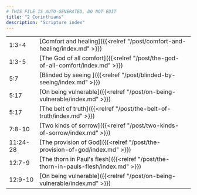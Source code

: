 ```yaml
---
# THIS FILE IS AUTO-GENERATED, DO NOT EDIT
title: "2 Corinthians"
description: "Scripture index"
---
```


|  |  |
| --- | --- |
| 1:3-4 | [Comfort and healing]({{<relref "/post/comfort-and-healing/index.md" >}}) |
| 1:3-5 | [The God of all comfort]({{<relref "/post/the-god-of-all-comfort/index.md" >}}) |
| 5:7 | [Blinded by seeing ]({{<relref "/post/blinded-by-seeing/index.md" >}}) |
| 5:17 | [On being vulnerable]({{<relref "/post/on-being-vulnerable/index.md" >}}) |
| 5:17 | [The belt of truth]({{<relref "/post/the-belt-of-truth/index.md" >}}) |
| 7:8-10 | [Two kinds of sorrow]({{<relref "/post/two-kinds-of-sorrow/index.md" >}}) |
| 11:24-28 | [The provision of God]({{<relref "/post/the-provision-of-god/index.md" >}}) |
| 12:7-9 | [The thorn in Paul's flesh]({{<relref "/post/the-thorn-in-pauls-flesh/index.md" >}}) |
| 12:9-10 | [On being vulnerable]({{<relref "/post/on-being-vulnerable/index.md" >}}) |
